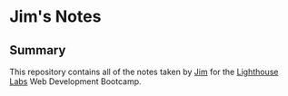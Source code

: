 # Jim's Notes

## Summary

This repository contains all of the notes taken by [Jim](https://github.com/LYunZhi/) for the [Lighthouse Labs](https://lighthouselabs.ca/) Web Development Bootcamp.